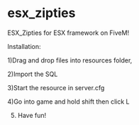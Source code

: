 # esx_zipties
ESX_Zipties for ESX framework on FiveM!

Installation:

1)Drag and drop files into resources folder,

2)Import the SQL 

3)Start the resource in server.cfg

4)Go into game and hold shift then click L

5) Have fun!
